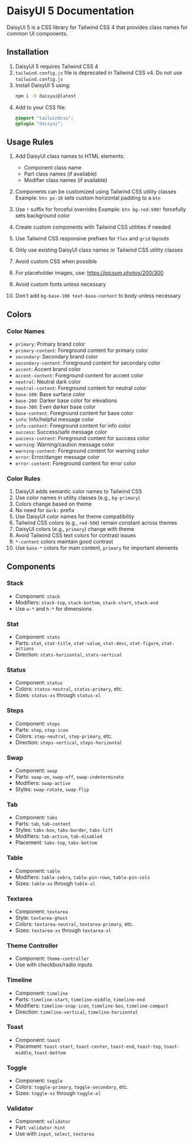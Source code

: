 # DaisyUI 5 Documentation

DaisyUI 5 is a CSS library for Tailwind CSS 4 that provides class names for common UI components.

## Installation

1. DaisyUI 5 requires Tailwind CSS 4
2. `tailwind.config.js` file is deprecated in Tailwind CSS v4. Do not use `tailwind.config.js`
3. Install DaisyUI 5 using:
   ```bash
   npm i -D daisyui@latest
   ```
4. Add to your CSS file:
   ```css
   @import "tailwindcss";
   @plugin "daisyui";
   ```

## Usage Rules

1. Add DaisyUI class names to HTML elements:
   - Component class name
   - Part class names (if available)
   - Modifier class names (if available)

2. Components can be customized using Tailwind CSS utility classes
   Example: `btn px-10` sets custom horizontal padding to a `btn`

3. Use `!` suffix for forceful overrides
   Example: `btn bg-red-500!` forcefully sets background color

4. Create custom components with Tailwind CSS utilities if needed

5. Use Tailwind CSS responsive prefixes for `flex` and `grid` layouts

6. Only use existing DaisyUI class names or Tailwind CSS utility classes

7. Avoid custom CSS when possible

8. For placeholder images, use: https://picsum.photos/200/300

9. Avoid custom fonts unless necessary

10. Don't add `bg-base-100 text-base-content` to body unless necessary

## Colors

### Color Names

- `primary`: Primary brand color
- `primary-content`: Foreground content for primary color
- `secondary`: Secondary brand color
- `secondary-content`: Foreground content for secondary color
- `accent`: Accent brand color
- `accent-content`: Foreground content for accent color
- `neutral`: Neutral dark color
- `neutral-content`: Foreground content for neutral color
- `base-100`: Base surface color
- `base-200`: Darker base color for elevations
- `base-300`: Even darker base color
- `base-content`: Foreground content for base color
- `info`: Info/helpful message color
- `info-content`: Foreground content for info color
- `success`: Success/safe message color
- `success-content`: Foreground content for success color
- `warning`: Warning/caution message color
- `warning-content`: Foreground content for warning color
- `error`: Error/danger message color
- `error-content`: Foreground content for error color

### Color Rules

1. DaisyUI adds semantic color names to Tailwind CSS
2. Use color names in utility classes (e.g., `bg-primary`)
3. Colors change based on theme
4. No need for `dark:` prefix
5. Use DaisyUI color names for theme compatibility
6. Tailwind CSS colors (e.g., `red-500`) remain constant across themes
7. DaisyUI colors (e.g., `primary`) change with theme
8. Avoid Tailwind CSS text colors for contrast issues
9. `*-content` colors maintain good contrast
10. Use `base-*` colors for main content, `primary` for important elements

## Components

### Stack
- Component: `stack`
- Modifiers: `stack-top`, `stack-bottom`, `stack-start`, `stack-end`
- Use `w-*` and `h-*` for dimensions

### Stat
- Component: `stats`
- Parts: `stat`, `stat-title`, `stat-value`, `stat-desc`, `stat-figure`, `stat-actions`
- Direction: `stats-horizontal`, `stats-vertical`

### Status
- Component: `status`
- Colors: `status-neutral`, `status-primary`, etc.
- Sizes: `status-xs` through `status-xl`

### Steps
- Component: `steps`
- Parts: `step`, `step-icon`
- Colors: `step-neutral`, `step-primary`, etc.
- Direction: `steps-vertical`, `steps-horizontal`

### Swap
- Component: `swap`
- Parts: `swap-on`, `swap-off`, `swap-indeterminate`
- Modifiers: `swap-active`
- Styles: `swap-rotate`, `swap-flip`

### Tab
- Component: `tabs`
- Parts: `tab`, `tab-content`
- Styles: `tabs-box`, `tabs-border`, `tabs-lift`
- Modifiers: `tab-active`, `tab-disabled`
- Placement: `tabs-top`, `tabs-bottom`

### Table
- Component: `table`
- Modifiers: `table-zebra`, `table-pin-rows`, `table-pin-cols`
- Sizes: `table-xs` through `table-xl`

### Textarea
- Component: `textarea`
- Style: `textarea-ghost`
- Colors: `textarea-neutral`, `textarea-primary`, etc.
- Sizes: `textarea-xs` through `textarea-xl`

### Theme Controller
- Component: `theme-controller`
- Use with checkbox/radio inputs

### Timeline
- Component: `timeline`
- Parts: `timeline-start`, `timeline-middle`, `timeline-end`
- Modifiers: `timeline-snap-icon`, `timeline-box`, `timeline-compact`
- Direction: `timeline-vertical`, `timeline-horizontal`

### Toast
- Component: `toast`
- Placement: `toast-start`, `toast-center`, `toast-end`, `toast-top`, `toast-middle`, `toast-bottom`

### Toggle
- Component: `toggle`
- Colors: `toggle-primary`, `toggle-secondary`, etc.
- Sizes: `toggle-xs` through `toggle-xl`

### Validator
- Component: `validator`
- Part: `validator-hint`
- Use with `input`, `select`, `textarea` 